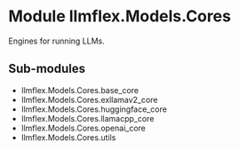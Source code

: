 Module llmflex.Models.Cores
===========================
Engines for running LLMs.

Sub-modules
-----------
* llmflex.Models.Cores.base_core
* llmflex.Models.Cores.exllamav2_core
* llmflex.Models.Cores.huggingface_core
* llmflex.Models.Cores.llamacpp_core
* llmflex.Models.Cores.openai_core
* llmflex.Models.Cores.utils